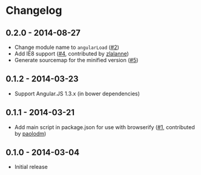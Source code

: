 # Changelog

## 0.2.0 - 2014-08-27
- Change module name to `angularLoad` ([#2](https://github.com/urish/angular-load/issues/2))
- Add IE8 support  ([#4](https://github.com/urish/angular-moment/pull/4), contributed by [zlalanne](https://github.com/zlalanne))
- Generate sourcemap for the minified version ([#5](https://github.com/urish/angular-load/issues/5))

## 0.1.2 - 2014-03-23
- Support Angular.JS 1.3.x (in bower dependencies)

## 0.1.1 - 2014-03-21
- Add main script in package.json for use with browserify  ([#1](https://github.com/urish/angular-moment/pull/1), contributed by [paolodm](https://github.com/paolodm))

## 0.1.0 - 2014-03-04
- Initial release
